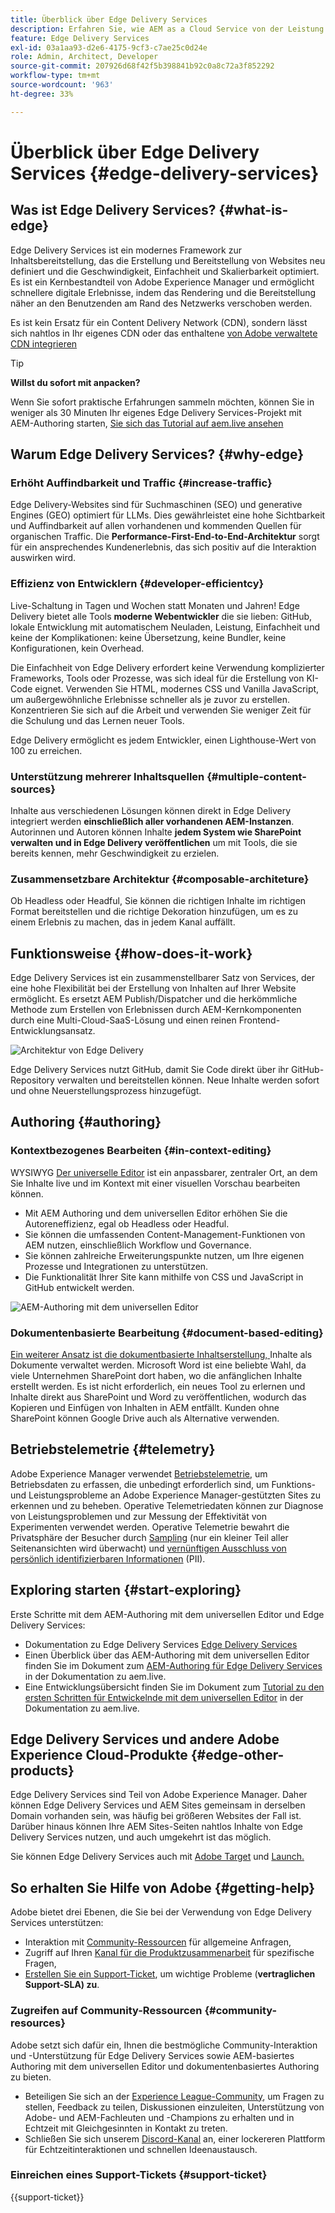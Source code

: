 ```yaml
---
title: Überblick über Edge Delivery Services
description: Erfahren Sie, wie AEM as a Cloud Service von der Leistung und den perfekten Lighthouse-Werten profitieren kann, die von Edge Delivery Services geboten werden.
feature: Edge Delivery Services
exl-id: 03a1aa93-d2e6-4175-9cf3-c7ae25c0d24e
role: Admin, Architect, Developer
source-git-commit: 207926d68f42f5b398841b92c0a8c72a3f852292
workflow-type: tm+mt
source-wordcount: '963'
ht-degree: 33%

---
```



# Überblick über Edge Delivery Services {#edge-delivery-services}

## Was ist Edge Delivery Services? {#what-is-edge}

Edge Delivery Services ist ein modernes Framework zur Inhaltsbereitstellung, das die Erstellung und Bereitstellung von Websites neu definiert und die Geschwindigkeit, Einfachheit und Skalierbarkeit optimiert. Es ist ein Kernbestandteil von Adobe Experience Manager und ermöglicht schnellere digitale Erlebnisse, indem das Rendering und die Bereitstellung näher an den Benutzenden am Rand des Netzwerks verschoben werden.

Es ist kein Ersatz für ein Content Delivery Network (CDN), sondern lässt sich nahtlos in Ihr eigenes CDN oder das enthaltene [von Adobe verwaltete CDN integrieren](/help/implementing/dispatcher/cdn.md)

>[!TIP]
>
>**Willst du sofort mit anpacken?**
>
>Wenn Sie sofort praktische Erfahrungen sammeln möchten, können Sie in weniger als 30 Minuten Ihr eigenes Edge Delivery Services-Projekt mit AEM-Authoring starten, [ Sie sich das Tutorial auf aem.live ansehen](https://www.aem.live/developer/ue-tutorial)


## Warum Edge Delivery Services? {#why-edge}

### Erhöht Auffindbarkeit und Traffic {#increase-traffic}

Edge Delivery-Websites sind für Suchmaschinen (SEO) und generative Engines (GEO) optimiert für LLMs. Dies gewährleistet eine hohe Sichtbarkeit und Auffindbarkeit auf allen vorhandenen und kommenden Quellen für organischen Traffic. Die **Performance-First-End-to-End-Architektur** sorgt für ein ansprechendes Kundenerlebnis, das sich positiv auf die Interaktion auswirken wird.

### Effizienz von Entwicklern {#developer-efficientcy}

Live-Schaltung in Tagen und Wochen statt Monaten und Jahren! Edge Delivery bietet alle Tools **moderne Webentwickler** die sie lieben: GitHub, lokale Entwicklung mit automatischem Neuladen, Leistung, Einfachheit und keine der Komplikationen: keine Übersetzung, keine Bundler, keine Konfigurationen, kein Overhead.

Die Einfachheit von Edge Delivery erfordert keine Verwendung komplizierter Frameworks, Tools oder Prozesse, was sich ideal für die Erstellung von KI-Code eignet. Verwenden Sie HTML, modernes CSS und Vanilla JavaScript, um außergewöhnliche Erlebnisse schneller als je zuvor zu erstellen. Konzentrieren Sie sich auf die Arbeit und verwenden Sie weniger Zeit für die Schulung und das Lernen neuer Tools.

Edge Delivery ermöglicht es jedem Entwickler, einen Lighthouse-Wert von 100 zu erreichen.

### Unterstützung mehrerer Inhaltsquellen {#multiple-content-sources}

Inhalte aus verschiedenen Lösungen können direkt in Edge Delivery integriert werden **einschließlich aller vorhandenen AEM-Instanzen**. Autorinnen und Autoren können Inhalte **jedem System wie SharePoint verwalten und in Edge Delivery veröffentlichen** um mit Tools, die sie bereits kennen, mehr Geschwindigkeit zu erzielen.

### Zusammensetzbare Architektur {#composable-architeture}

Ob Headless oder Headful, Sie können die richtigen Inhalte im richtigen Format bereitstellen und die richtige Dekoration hinzufügen, um es zu einem Erlebnis zu machen, das in jedem Kanal auffällt.

## Funktionsweise {#how-does-it-work}

Edge Delivery Services ist ein zusammenstellbarer Satz von Services, der eine hohe Flexibilität bei der Erstellung von Inhalten auf Ihrer Website ermöglicht. Es ersetzt AEM Publish/Dispatcher und die herkömmliche Methode zum Erstellen von Erlebnissen durch AEM-Kernkomponenten durch eine Multi-Cloud-SaaS-Lösung und einen reinen Frontend-Entwicklungsansatz.

![Architektur von Edge Delivery](assets/AEM-with-EDS-architecture.png)

Edge Delivery Services nutzt GitHub, damit Sie Code direkt über ihr GitHub-Repository verwalten und bereitstellen können. Neue Inhalte werden sofort und ohne Neuerstellungsprozess hinzugefügt.

## Authoring {#authoring}

### Kontextbezogenes Bearbeiten {#in-context-editing}

WYSIWYG [Der universelle Editor](/help/implementing/universal-editor/introduction.md) ist ein anpassbarer, zentraler Ort, an dem Sie Inhalte live und im Kontext mit einer visuellen Vorschau bearbeiten können.

* Mit AEM Authoring und dem universellen Editor erhöhen Sie die Autoreneffizienz, egal ob Headless oder Headful.
* Sie können die umfassenden Content-Management-Funktionen von AEM nutzen, einschließlich Workflow und Governance.
* Sie können zahlreiche Erweiterungspunkte nutzen, um Ihre eigenen Prozesse und Integrationen zu unterstützen.
* Die Funktionalität Ihrer Site kann mithilfe von CSS und JavaScript in GitHub entwickelt werden.

![AEM-Authoring mit dem universellen Editor](assets/wysiwyg-authoring.png)

### Dokumentenbasierte Bearbeitung {#document-based-editing}

[Ein weiterer Ansatz ist die dokumentbasierte Inhaltserstellung, ](https://www.aem.live/docs/authoring) Inhalte als Dokumente verwaltet werden. Microsoft Word ist eine beliebte Wahl, da viele Unternehmen SharePoint dort haben, wo die anfänglichen Inhalte erstellt werden. Es ist nicht erforderlich, ein neues Tool zu erlernen und Inhalte direkt aus SharePoint und Word zu veröffentlichen, wodurch das Kopieren und Einfügen von Inhalten in AEM entfällt. Kunden ohne SharePoint können Google Drive auch als Alternative verwenden.

## Betriebstelemetrie {#telemetry}

Adobe Experience Manager verwendet [Betriebstelemetrie](https://www.aem.live/docs/operational-telemetry), um Betriebsdaten zu erfassen, die unbedingt erforderlich sind, um Funktions- und Leistungsprobleme an Adobe Experience Manager-gestützten Sites zu erkennen und zu beheben. Operative Telemetriedaten können zur Diagnose von Leistungsproblemen und zur Messung der Effektivität von Experimenten verwendet werden. Operative Telemetrie bewahrt die Privatsphäre der Besucher durch [Sampling](https://www.aem.live/docs/operational-telemetry#operational-telemetry-data-is-sampled) (nur ein kleiner Teil aller Seitenansichten wird überwacht) und [vernünftigen Ausschluss von persönlich identifizierbaren Informationen](https://www.aem.live/docs/operational-telemetry#what-data-is-being-collected) (PII).

## Exploring starten {#start-exploring}

Erste Schritte mit dem AEM-Authoring mit dem universellen Editor und Edge Delivery Services:

* Dokumentation zu Edge Delivery Services [Edge Delivery Services](https://www.aem.live)
* Einen Überblick über das AEM-Authoring mit dem universellen Editor finden Sie im Dokument zum [AEM-Authoring für Edge Delivery Services](https://www.aem.live/docs/aem-authoring) in der Dokumentation zu aem.live.
* Eine Entwicklungsübersicht finden Sie im Dokument zum [Tutorial zu den ersten Schritten für Entwickelnde mit dem universellen Editor](https://www.aem.live/developer/ue-tutorial) in der Dokumentation zu aem.live.

## Edge Delivery Services und andere Adobe Experience Cloud-Produkte {#edge-other-products}

Edge Delivery Services sind Teil von Adobe Experience Manager. Daher können Edge Delivery Services und AEM Sites gemeinsam in derselben Domain vorhanden sein, was häufig bei größeren Websites der Fall ist. Darüber hinaus können Ihre AEM Sites-Seiten nahtlos Inhalte von Edge Delivery Services nutzen, und auch umgekehrt ist das möglich.

Sie können Edge Delivery Services auch mit [Adobe Target](https://www.aem.live/developer/target-integration) und [Launch.](https://experienceleague.adobe.com/de/docs/experience-platform/tags/home)

## So erhalten Sie Hilfe von Adobe {#getting-help}

Adobe bietet drei Ebenen, die Sie bei der Verwendung von Edge Delivery Services unterstützen:

* Interaktion mit [Community-Ressourcen](#community-resources) für allgemeine Anfragen,
* Zugriff auf Ihren [Kanal für die Produktzusammenarbeit](#collaboration-channel) für spezifische Fragen,
* [Erstellen Sie ein Support-Ticket](#support-ticket), um wichtige Probleme (**vertraglichen Support-SLA) zu**.

### Zugreifen auf Community-Ressourcen {#community-resources}

Adobe setzt sich dafür ein, Ihnen die bestmögliche Community-Interaktion und -Unterstützung für Edge Delivery Services sowie AEM-basiertes Authoring mit dem universellen Editor und dokumentenbasiertes Authoring zu bieten.

* Beteiligen Sie sich an der [Experience League-Community](https://adobe.ly/3Q6kTKl), um Fragen zu stellen, Feedback zu teilen, Diskussionen einzuleiten, Unterstützung von Adobe- und AEM-Fachleuten und -Champions zu erhalten und in Echtzeit mit Gleichgesinnten in Kontakt zu treten. 
* Schließen Sie sich unserem [Discord-Kanal](https://discord.gg/aem-live) an, einer lockereren Plattform für Echtzeitinteraktionen und schnellen Ideenaustausch.

### Einreichen eines Support-Tickets {#support-ticket}

{{support-ticket}}
